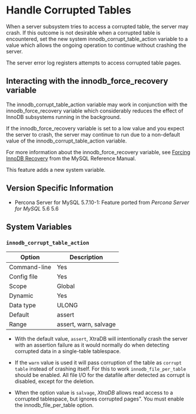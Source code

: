 # Handle Corrupted Tables

When a server subsystem tries to access a corrupted table,
the server may crash.
If this outcome is not desirable when a corrupted table is encountered,
set the new system innodb_corrupt_table_action variable
to a value which allows the ongoing operation to continue
without crashing the server.

The server error log registers attempts to access corrupted table pages.

## Interacting with the innodb_force_recovery variable

The innodb_corrupt_table_action variable
may work in conjunction with the innodb_force_recovery variable
which considerably reduces
the effect of InnoDB subsystems
running in the background.

If the innodb_force_recovery variable is set to a low value
and you expect the server to crash,
the server may continue to run due to a non-default value of the innodb_corrupt_table_action variable.

For more information about the innodb_force_recovery variable,
see [Forcing InnoDB Recovery](https://dev.mysql.com/doc/refman/5.5/en/forcing-innodb-recovery.html)
from the MySQL Reference Manual.

This feature adds a new system variable.

## Version Specific Information

* Percona Server for MySQL 5.7.10-1:
Feature ported from *Percona Server for MySQL* 5.6 5.6

## System Variables

### `innodb_corrupt_table_action`

| Option       | Description           |
|--------------|-----------------------|
| Command-line | Yes                   |
| Config file  | Yes                   |
| Scope        | Global                |
| Dynamic      | Yes                   |
| Data type    | ULONG                 |
| Default      | assert                |
| Range        | assert, warn, salvage |

* With the default value, `assert`, XtraDB will intentionally crash the server with an assertion failure as it would normally do when detecting corrupted data in a single-table tablespace.

* If the `warn` value is used it will pass corruption of the table as `corrupt table` instead of crashing itself. For this to work `innodb_file_per_table` should be enabled. All file I/O for the datafile after detected as corrupt is disabled, except for the deletion.

* When the option value is `salvage`, *XtraDB* allows read access to a corrupted tablespace, but ignores corrupted pages”. You must enable the innodb_file_per_table option.
